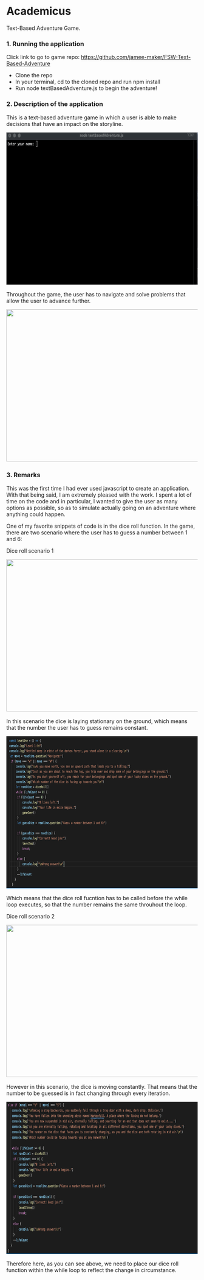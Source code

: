 # Academicus
Text-Based Adventure Game.


### 1. Running the application
Click link to go to game repo: https://github.com/jamee-maker/FSW-Text-Based-Adventure
<ul>
  <li>Clone the repo</li>
  <li>In your terminal, cd to the cloned repo and run npm install</li>
  <li>Run node textBasedAdventure.js to begin the adventure!</li>
  </ul>
  
### 2. Description of the application
<div>
<p>
This is a text-based adventure game in which a user is able to make decisions that have an impact on the storyline.
  </p>  

<img src="Assets/Intro.gif" width="700" height="400">


</div>



<div>


<p>
Throughout the game, the user has to navigate and solve problems that allow the user to advance further. 
</p>

<img src="Assets/navigate.gif" width="700" height="400">
</div>

### 3. Remarks
<div>
  This was the first time I had ever used javascript to create an application. With that being said, I am extremely pleased with the work.
  I spent a lot of time on the code and in particular, I wanted to give the user as many options as possible, so as to simulate actually going on an adventure     where anything could happen.
  
  
  One of my favorite snippets of code is in the dice roll function. In the game, there are two scenario where the user has to guess a number between 1 and 6:
  
   Dice roll scenario 1
   
   <img src="Assets/stationary dice .gif" width="700" height="400">
   
   In this scenario the dice is laying stationary on the ground, which means that the number the user has to guess remains constant.
   
   <img src="Assets/stat dice.png" width="700" height="400">
   
   
   Which means that the dice roll fucntion has to be called before the while loop executes, so that the number remains the same throuhout the loop.
   
   
   Dice roll scenario 2
   
   <img src="Assets/var dice.gif" width="700" height="400">
   
   
   However in this scenario, the dice is moving constantly. That means that the number to be guessed is in fact changing through every iteration.
   
   
   <img src="Assets/var dice snap.png" width="700" height="400"> 
   
   
   Therefore here, as you can see above, we need to place our dice roll function within the while loop to reflect the change in circumstance.
  


